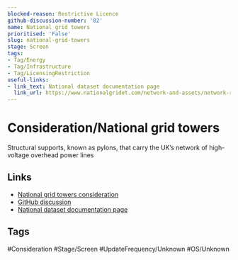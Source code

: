 ```yaml
---
blocked-reason: Restrictive Licence
github-discussion-number: '82'
name: National grid towers
prioritised: 'False'
slug: national-grid-towers
stage: Screen
tags:
- Tag/Energy
- Tag/Infrastructure
- Tag/LicensingRestriction
useful-links:
- link_text: National dataset documentation page
  link_url: https://www.nationalgridet.com/network-and-assets/network-route-maps
---
```


# Consideration/National grid towers

Structural supports, known as pylons, that carry the UK’s network of high-voltage overhead power lines

## Links

* [National grid towers consideration](https://design.planning.data.gov.uk/planning-consideration/national-grid-towers)
* [GitHub discussion](https://github.com/digital-land/data-standards-backlog/discussions/82)
* [National dataset documentation page](https://www.nationalgridet.com/network-and-assets/network-route-maps)

## Tags

#Consideration #Stage/Screen #UpdateFrequency/Unknown #OS/Unknown